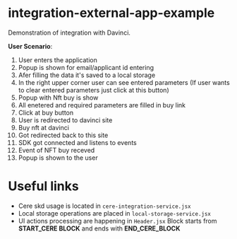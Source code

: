 # integration-external-app-example

Demonstration of integration with Davinci.

**User Scenario**:
1. User enters the application
2. Popup is shown for email/applicant id entering
3. Afer filling the data it's saved to a local storage
4. In the right upper corner user can see entered parameters (If user wants to clear entered parameters just click at this button)
5. Popup with Nft buy is show
6. All enetered and required parameters are filled in buy link
7. Click at buy button 
8. User is redirected to davinci site
9. Buy nft at davinci
10. Got redirected back to this site
11. SDK got connected and listens to events
12. Event of NFT buy receved
13. Popup is shown to the user


# Useful links
- Cere skd usage is located in <code>cere-integration-service.jsx</code>
- Local storage operations are placed in <code>local-storage-service.jsx</code>
- UI actions processing are happening in <code>Header.jsx</code> Block starts from **START_CERE BLOCK** and ends with **END_CERE_BLOCK**
